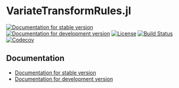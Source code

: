 # VariateTransformRules.jl

[![Documentation for stable version](https://img.shields.io/badge/docs-stable-blue.svg)](https://oschulz.github.io/VariateTransformRules.jl/stable)
[![Documentation for development version](https://img.shields.io/badge/docs-dev-blue.svg)](https://oschulz.github.io/VariateTransformRules.jl/dev)
[![License](http://img.shields.io/badge/license-MIT-brightgreen.svg?style=flat)](LICENSE.md)
[![Build Status](https://github.com/oschulz/VariateTransformRules.jl/workflows/CI/badge.svg?branch=master)](https://github.com/oschulz/VariateTransformRules.jl/actions?query=workflow%3ACI)
[![Codecov](https://codecov.io/gh/oschulz/VariateTransformRules.jl/branch/master/graph/badge.svg)](https://codecov.io/gh/oschulz/VariateTransformRules.jl)


## Documentation

* [Documentation for stable version](https://oschulz.github.io/VariateTransformRules.jl/stable)
* [Documentation for development version](https://oschulz.github.io/VariateTransformRules.jl/dev)
